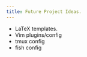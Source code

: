 ```yaml
---
title: Future Project Ideas.
---
```


- LaTeX templates.
- Vim plugins/config
- tmux config
- fish config
